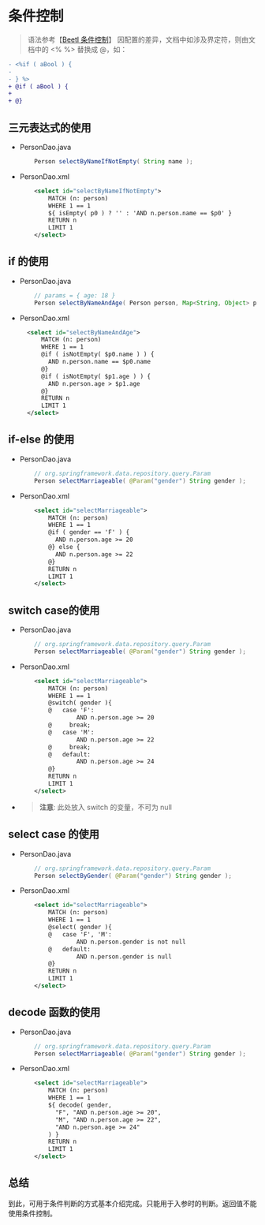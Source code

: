 # 条件控制

> 语法参考【[Beetl 条件控制](https://www.kancloud.cn/xiandafu/beetl3_guide/2138953)】
> 因配置的差异，文档中如涉及界定符，则由文档中的 <% %> 替换成 @，如：

  ```diff
  - <%if ( aBool ) { 
  -                         
  - } %>                
  + @if ( aBool ) {
  +                       
  + @}                 
  ```

## 三元表达式的使用

- PersonDao.java

    ```java
        Person selectByNameIfNotEmpty( String name );
    ```

- PersonDao.xml

    ```xml
        <select id="selectByNameIfNotEmpty">
            MATCH (n: person)
            WHERE 1 == 1 
            ${ isEmpty( p0 ) ? '' : 'AND n.person.name == $p0' }
            RETURN n
            LIMIT 1
        </select>
    ```

## if 的使用

- PersonDao.java

    ```java
        // params = { age: 18 }
        Person selectByNameAndAge( Person person, Map<String, Object> params );
    ```

- PersonDao.xml

    ```xml
      <select id="selectByNameAndAge">
          MATCH (n: person)
          WHERE 1 == 1
          @if ( isNotEmpty( $p0.name ) ) {
            AND n.person.name == $p0.name
          @}
          @if ( isNotEmpty( $p1.age ) ) {
            AND n.person.age > $p1.age
          @}
          RETURN n
          LIMIT 1
      </select>
    ```

## if-else 的使用

- PersonDao.java

    ```java
        // org.springframework.data.repository.query.Param
        Person selectMarriageable( @Param("gender") String gender );
    ```

- PersonDao.xml

    ```xml
        <select id="selectMarriageable">
            MATCH (n: person)
            WHERE 1 == 1 
            @if ( gender == 'F' ) {
              AND n.person.age >= 20
            @} else {
              AND n.person.age >= 22
            @}
            RETURN n
            LIMIT 1
        </select>
    ```

## switch case的使用

- PersonDao.java

    ```java
        // org.springframework.data.repository.query.Param
        Person selectMarriageable( @Param("gender") String gender );
    ```

- PersonDao.xml

    ```xml
        <select id="selectMarriageable">
            MATCH (n: person)
            WHERE 1 == 1 
            @switch( gender ){
            @   case 'F':
                    AND n.person.age >= 20  
            @     break;
            @   case 'M':
                    AND n.person.age >= 22
            @     break;
            @   default:
                    AND n.person.age >= 24
            @}
            RETURN n
            LIMIT 1
        </select>
    ```

- > **注意**: 此处放入 switch 的变量，不可为 null

## select case 的使用

- PersonDao.java

    ```java
        // org.springframework.data.repository.query.Param
        Person selectByGender( @Param("gender") String gender );
    ```

- PersonDao.xml

    ```xml
        <select id="selectMarriageable">
            MATCH (n: person)
            WHERE 1 == 1 
            @select( gender ){
            @   case 'F', 'M':
                    AND n.person.gender is not null
            @   default:
                    AND n.person.gender is null
            @}
            RETURN n
            LIMIT 1
        </select>
    ```

## decode 函数的使用

- PersonDao.java

    ```java
        // org.springframework.data.repository.query.Param
        Person selectMarriageable( @Param("gender") String gender );
    ```

- PersonDao.xml

    ```xml
        <select id="selectMarriageable">
            MATCH (n: person)
            WHERE 1 == 1 
            ${ decode( gender, 
              "F", "AND n.person.age >= 20", 
              "M", "AND n.person.age >= 22", 
              "AND n.person.age >= 24" 
            ) }
            RETURN n
            LIMIT 1
        </select>
    ```

## 总结

到此，可用于条件判断的方式基本介绍完成。只能用于入参时的判断。返回值不能使用条件控制。
